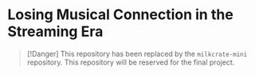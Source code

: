 # Losing Musical Connection in the Streaming Era

> [!Danger] This repository has been replaced by the `milkcrate-mini` repository. This repository will be reserved for the final project.
